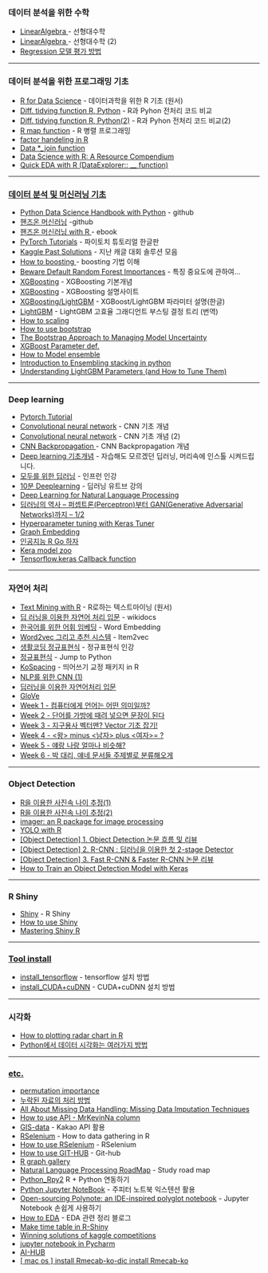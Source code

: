 ### 데이터 분석을 위한 수학 
* <a href="https://rpubs.com/hardwell/LinearAlgebra"> LinearAlgebra </a> - 선형대수학
* <a href="http://bbs.nicklib.com/algorithm/1670"> LinearAlgebra </a> - 선형대수학 (2)
* <a href="https://brunch.co.kr/@chris-song/34"> Regression 모델 평가 방법 </a>

---
### 데이터 분석을 위한 프로그래밍 기초 
* <a href="https://r4ds.had.co.nz/">R for Data Science</a> - 데이터과학을 위한 R 기초 (원서) 
* <a href="https://pandas.pydata.org/pandas-docs/stable/getting_started/comparison/comparison_with_r.html?highlight=filter">Diff. tidying function R, Python</a> - R과 Pyhon 전처리 코드 비교 
* <a href="https://gist.github.com/conormm/fd8b1980c28dd21cfaf6975c86c74d07">Diff. tidying function R, Python(2)</a> - R과 Pyhon 전처리 코드 비교(2)
* <a href="https://statkclee.github.io/parallel-r/ds-fp-purrr.html">R map function</a> - R 병렬 프로그래밍
* <a href="https://statkclee.github.io/data-science/ds-factor-cdata.html"> factor handeling in R </a>
* <a href="https://github.com/gadenbuie/tidyexplain"> Data *_join function </a>
* <a href="https://bookdown.org/martin_monkman/DataScienceResources_book/"> Data Science with R: A Resource Compendium </a>
* <a href="https://www.kaggle.com/ekrembayar/crimes-in-boston-eda-with-r"> Quick EDA with R (DataExplorer:: __ function)
---

### 데이터 분석 및 머신러닝 기초

* <a href="https://nbviewer.jupyter.org/github/jakevdp/PythonDataScienceHandbook/blob/master/notebooks/Index.ipynb">Python Data Science Handbook with Python</a> - github
* <a href="https://nbviewer.jupyter.org/github/rickiepark/handson-ml/blob/master/index.ipynb">핸즈온 머신러닝</a> -github
* <a href="https://bradleyboehmke.github.io/HOML/">핸즈온 머신러닝 with R </a> - ebook
* <a href="https://tutorials.pytorch.kr/index.html#">PyTorch Tutorials</a> - 파이토치 튜토리얼 한글판
* <a href="http://ndres.me/kaggle-past-solutions/">Kaggle Past Solutions</a> - 지난 캐글 대회 솔루션 모음
* <a href="https://www.slideshare.net/freepsw/boosting-bagging-vs-boosting">How to boosting </a> - boosting 기법 이해
* <a href="https://explained.ai/rf-importance/">Beware Default Random Forest Importances</a> - 특징 중요도에 관하여...
* <a href="https://bcho.tistory.com/1354">XGBoosting</a> - XGBoosting 기본개념
* <a href="https://xgboost.readthedocs.io/en/latest/python/python_intro.html">XGBoosting</a> - XGBoosting 설명사이트
* <a href="http://machinelearningkorea.com/2019/09/29/lightgbm-%ED%8C%8C%EB%9D%BC%EB%AF%B8%ED%84%B0/">XGBoosting/LightGBM</a> - XGBoost/LightGBM 파라미터 설명(한글)
* <a href="https://aldente0630.github.io/data-science/2018/06/29/highly-efficient-gbdt.html">LightGBM</a> - LightGBM 고효율 그래디언트 부스팅 결정 트리 (번역)
* <a href="https://mkjjo.github.io/python/2019/01/10/scaler.html">How to scaling</a>
* <a href="https://freshrimpsushi.tistory.com/558">How to use bootstrap 
* <a href="https://rpubs.com/vadimus/bootstrap"> The Bootstrap Approach to Managing Model Uncertainty
* <a href="https://github.com/KimJiSeong1994/Kaggle_PJT/tree/master/Bike_Sharing_Demand/Reference"> XGBoost Parameter def.
* <a href="https://statkclee.github.io/model/model-ensemble.html"> How to Model ensemble </a>
* <a href="https://www.kaggle.com/arthurtok/introduction-to-ensembling-stacking-in-python#Introduction">Introduction to Ensembling stacking in python</a>
* <a href = "https://neptune.ai/blog/lightgbm-parameters-guide">Understanding LightGBM Parameters (and How to Tune Them)</a>
---

### Deep learning 

* <a href= "https://github.com/yunjey/pytorch-tutorial"> Pytorch Tutorial
* <a href="https://je-d.tistory.com/entry/%ED%95%A9%EC%84%B1%EA%B3%B1-%EC%8B%A0%EA%B2%BD%EB%A7%9DCNN">Convolutional neural network</a> - CNN 기초 개념
* <a href="https://excelsior-cjh.tistory.com/79">Convolutional neural network</a> - CNN 기초 개념 (2) 
* <a href="https://excelsior-cjh.tistory.com/79">CNN Backpropagation </a> - CNN Backpropagation 개념
* <a href="https://www.slideshare.net/yongho/ss-79607172">Deep learning 기초개념</a> - 자습해도 모르겠던 딥러닝, 머리속에 인스톨 시켜드립니다. 
* <a href="https://www.inflearn.com/course/%EA%B8%B0%EB%B3%B8%EC%A0%81%EC%9D%B8-%EB%A8%B8%EC%8B%A0%EB%9F%AC%EB%8B%9D-%EB%94%A5%EB%9F%AC%EB%8B%9D-%EA%B0%95%EC%A2%8C">모두를 위한 딥러닝</a> - 인프런 인강
* <a href="https://www.youtube.com/playlist?list=PL6ip5tgLI7PcStXTz8CRMhNWmT8M0dAWO">10분 Deeplearning</a> - 딥러닝 유트브 강의
* <a href= "https://www.slideshare.net/wonjoonyoo/ss-188835227">Deep Learning for Natural Language Processing</a>
* <a href="http://solarisailab.com/archives/1206"> 딥러닝의 역사 – 퍼셉트론(Perceptron)부터 GAN(Generative Adversarial Networks)까지 – 1/2 </a>
* <a href="https://blog.tensorflow.org/2020/01/hyperparameter-tuning-with-keras-tuner.html?fbclid=IwAR1wvcmG5ChTRlP8k0WzJCmvIXTw8yEa1hE8Z4lobZZdwyH4LPZPwMjQ9Lc"> Hyperparameter tuning with Keras Tuner </a>
* <a href="https://towardsdatascience.com/graph-embeddings-the-summary-cc6075aba007"> Graph Embedding </a>
* <a href= "https://www.inflearn.com/course/Python-R-go/dashboard"> 인공지능 R Go 하자 </a>
* <a href= "https://modelzoo.co/framework/keras"> Kera model zoo </a>  
* <a href = "https://3months.tistory.com/424"> Tensorflow.keras Callback function</a> 
 
---

### 자연어 처리

* <a href="https://www.tidytextmining.com/index.html">Text Mining with R</a> - R로하는 텍스트마이닝 (원서)
* <a href="https://wikidocs.net/book/2155">딥 러닝을 이용한 자연어 처리 입문</a> - wikidocs
* <a href="https://brunch.co.kr/@trost/27">한국어를 위한 어휘 임베딩</a> - Word Embedding
* <a href="https://brunch.co.kr/@goodvc78/16">Word2vec 그리고 추천 시스템</a> - Item2vec
* <a href="https://www.inflearn.com/course/%EC%83%9D%ED%99%9C%EC%BD%94%EB%94%A9-%EC%A0%95%EA%B7%9C%ED%91%9C%ED%98%84%EC%8B%9D/">생활코딩 정규표현식</a> - 정규표현식 인강 
* <a href="https://wikidocs.net/4308">정규표현식</a> - Jump to Python
* <a href="https://github.com/haven-jeon/KoSpacing">KoSpacing</a> - 띄어쓰기 교정 패키지 in R 
* <a href="https://reniew.github.io/25/">NLP를 위한 CNN (1)
* <a href="https://wikidocs.net/50698">딥러닝을 이용한 자연어처리 입문 
* <a href="https://nlp.stanford.edu/projects/glove/"> GloVe
* <a href="https://jiho-ml.com/weekly-nlp-1/"> Week 1 - 컴퓨터에게 언어는 어떤 의미일까? </a>
* <a href="https://jiho-ml.com/weekly-nlp-2/"> Week 2 - 단어를 가방에 때려 넣으면 문장이 된다 </a>
* <a href="https://jiho-ml.com/weekly-nlp-3/"> Week 3 - 지구용사 벡터맨? Vector 기초 잡기! </a>
* <a href="https://jiho-ml.com/weekly-nlp-4-2/"> Week 4 - <왕> minus <남자> plus <여자>= ? </a>
* <a href = "https://jiho-ml.com/weekly-nlp-5/"> Week 5 - 얘랑 나랑 얼마나 비슷해? </a>
* <a href = "https://jiho-ml.com/weekly-nlp-6/"> Week 6 - 박 대리, 얘네 문서들 주제별로 분류해오게 </a>
---

### Object Detection 
* <a href="https://statkclee.github.io/deep-learning/ms-oxford-kcode-tutorial.html">R을 이용한 사진속 나이 추정(1)</a>
* <a href="http://statkclee.github.io/deep-learning/ms-oxford-age.html"> R을 이용한 사진속 나이 추정(2)</a>
* <a href="https://dahtah.github.io/imager/imager.html"> imager: an R package for image processing
* <a href="https://heartbeat.fritz.ai/object-detection-in-just-3-lines-of-r-code-using-tiny-yolo-b5a16e50e8a0"> YOLO with R 
* <a href = "https://nuggy875.tistory.com/20"> [Object Detection] 1. Object Detection 논문 흐름 및 리뷰 </a>
* <a href = "https://nuggy875.tistory.com/21"> [Object Detection] 2. R-CNN : 딥러닝을 이용한 첫 2-stage Detector </a>
* <a href = "https://nuggy875.tistory.com/33?category=860935"> [Object Detection] 3. Fast R-CNN & Faster R-CNN 논문 리뷰 </a>
* <a href = "https://machinelearningmastery.com/how-to-train-an-object-detection-model-with-keras/"> How to Train an Object Detection Model with Keras </a>
 
---

### R Shiny
* <a href="https://mastering-shiny.org/">Shiny</a> - R Shiny
* <a href= "https://mrchypark.github.io/dabrp_classnote3/class8#1">How to use Shiny</a>  
* <a href="https://mastering-shiny.org/"> Mastering Shiny R
---
### Tool install
* <a href="http://blog.naver.com/PostView.nhn?blogId=lingua&logNo=221478347944">install_tensorflow</a> - tensorflow 설치 방법
* <a href="https://n1094.tistory.com/42">install_CUDA+cuDNN</a> - CUDA+cuDNN 설치 방법

---

### 시각화 
* <a href="https://github.com/ricardo-bion/ggradar">How to plotting radar chart in R
* <a href="https://zzsza.github.io/development/2018/08/24/data-visualization-in-python/"> Python에서 데이터 시각화는 여러가지 방법
 
___

### etc. 
* <a href= "https://www.kaggle.com/dansbecker/permutation-importance?utm_medium=email&utm_source=mailchimp&utm_campaign=ml4insights&fbclid=IwAR3t9qwMx9kKO_QYl4DFRulntoewiPmCJvKSYdWN7kdVGbgCFIITSkPq4Ao"> permutation importance </a>
* <a href= "https://rstudio-pubs-static.s3.amazonaws.com/192402_012091b9adac42dbbd22c4d07cb00d36.html?fbclid=IwAR0xM_woUalBjhrx9tv2SCA0-QIh8Man5K6TSl4Rdk10JsAYE8GgmpySJkA"> 누락된 자료의 처리 방법</a>
* <a href="https://towardsdatascience.com/all-about-missing-data-handling-b94b8b5d2184"> All About Missing Data Handling: Missing Data Imputation Techniques
* <a href="http://www.dbguide.net/knowledge.db?cmd=view&boardUid=202869&boardConfigUid=19&boardStep=&categoryUid=1296">How to use API - MrKevinNa column
* <a href="https://mrkevinna.github.io/%EB%8B%A4%EC%9D%8C-%EC%B9%B4%EC%B9%B4%EC%98%A4-API%EB%A5%BC-%ED%99%9C%EC%9A%A9%ED%95%9C-%EC%A7%80%EB%8F%84-%EC%8B%9C%EA%B0%81%ED%99%94/">GIS-data</a> - Kakao API 활용 
* <a href="http://blog.naver.com/PostView.nhn?blogId=nyaminyam&logNo=221249381133&parentCategoryNo=&categoryNo=27&viewDate=&isShowPopularPosts=false&from=postView">RSelenium</a> - How to data gathering in R  
* <a href="https://ropensci.github.io/RSelenium/articles/basics.html">How to use RSelenium</a> - RSelenium
* <a href="https://happygitwithr.com/github-pat.html#step-by-step">How to use GIT-HUB</a> - Git-hub
* <a href="https://www.r-graph-gallery.com/"> R graph gallery</a>
* <a href="https://github.com/graykode/nlp-roadmap/blob/master/README.md">Natural Language Processing RoadMap</a> - Study road map
* <a href="https://blog.pabii.co.kr/r-python-rpy2-1/">Python_Rpy2</a> R + Python 연동하기
* <a href="https://junpyopark.github.io/Jupyter_Extension/">Python Jupyter NoteBook</a> - 주피터 노트북 익스텐션 활용
* <a href="https://medium.com/netflix-techblog/open-sourcing-polynote-an-ide-inspired-polyglot-notebook-7f929d3f447">Open-sourcing Polynote: an IDE-inspired polyglot notebook</a> - Jupyter Notebook 손쉽게 사용하기
* <a href="http://www.dodomira.com/2016/10/20/how_to_eda/">How to EDA</a> - EDA 관련 정리 블로그
* <a href="https://github.com/daattali/timevis">Make time table in R-Shiny</a> 
* <a href="https://www.kaggle.com/sudalairajkumar/winning-solutions-of-kaggle-competitions">Winning solutions of kaggle competitions</a>
* <a href="https://www.jetbrains.com/pycharm/features/scientific_tools.html?utm_source=from_product&utm_medium=advertiser&utm_campaign=jupyter">jupyter notebook in Pycharm</a>
* <a href="https://aihub.cloud.google.com/u/0/"> AI-HUB </a> 
* <a href="https://bitbucket.org/eunjeon/mecab-ko-dic/src/master/"> [ mac os ] install Rmecab-ko-dic </a>
 <a href="https://statkclee.github.io/text/nlp-rmecabko-install.html"> install Rmecab-ko </a>
